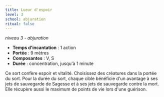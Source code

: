 ```yaml
---
title: Lueur d'espoir
level: 3
school: abjuration
ritual: false
---
```

*niveau 3 - abjuration*

- **Temps d'incantation** : 1 action
- **Portée** : 9 mètres
- **Composantes** : V, S
- **Durée** : concentration, jusqu'à 1 minute

Ce sort confère espoir et vitalité. Choisissez des créatures dans la portée du sort. Pour la durée du sort, chaque cible bénéficie d'un avantage à ses jets de sauvegarde de Sagesse et à ses jets de sauvegarde contre la mort. Elle récupère aussi le maximum de points de vie lors d'une guérison.
